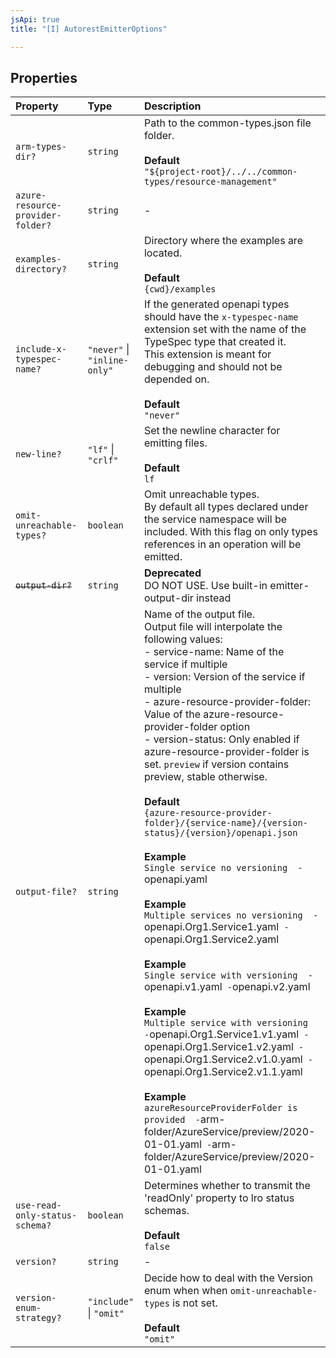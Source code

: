 ```yaml
---
jsApi: true
title: "[I] AutorestEmitterOptions"

---
```

## Properties

| Property | Type | Description |
| :------ | :------ | :------ |
| `arm-types-dir?` | `string` | Path to the common-types.json file folder.<br /><br />**Default**<br />` "${project-root}/../../common-types/resource-management" ` |
| `azure-resource-provider-folder?` | `string` | - |
| `examples-directory?` | `string` | Directory where the examples are located.<br /><br />**Default**<br />`{cwd}/examples` |
| `include-x-typespec-name?` | `"never"` \| `"inline-only"` | If the generated openapi types should have the `x-typespec-name` extension set with the name of the TypeSpec type that created it.<br />This extension is meant for debugging and should not be depended on.<br /><br />**Default**<br />` "never" ` |
| `new-line?` | `"lf"` \| `"crlf"` | Set the newline character for emitting files.<br /><br />**Default**<br />` lf ` |
| `omit-unreachable-types?` | `boolean` | Omit unreachable types.<br />By default all types declared under the service namespace will be included. With this flag on only types references in an operation will be emitted. |
| ~~`output-dir?`~~ | `string` | **Deprecated**<br />DO NOT USE. Use built-in emitter-output-dir instead |
| `output-file?` | `string` | Name of the output file.<br />Output file will interpolate the following values:<br /> - service-name: Name of the service if multiple<br /> - version: Version of the service if multiple<br /> - azure-resource-provider-folder: Value of the azure-resource-provider-folder option<br /> - version-status: Only enabled if azure-resource-provider-folder is set. `preview` if version contains preview, stable otherwise.<br /><br />**Default**<br />`{azure-resource-provider-folder}/{service-name}/{version-status}/{version}/openapi.json`<br /><br />**Example**<br />` Single service no versioning  - `openapi.yaml` `<br /><br />**Example**<br />` Multiple services no versioning  - `openapi.Org1.Service1.yaml`  - `openapi.Org1.Service2.yaml` `<br /><br />**Example**<br />` Single service with versioning  - `openapi.v1.yaml`  - `openapi.v2.yaml` `<br /><br />**Example**<br />` Multiple service with versioning  - `openapi.Org1.Service1.v1.yaml`  - `openapi.Org1.Service1.v2.yaml`  - `openapi.Org1.Service2.v1.0.yaml`  - `openapi.Org1.Service2.v1.1.yaml` `<br /><br />**Example**<br />` azureResourceProviderFolder is provided  - `arm-folder/AzureService/preview/2020-01-01.yaml`  - `arm-folder/AzureService/preview/2020-01-01.yaml` ` |
| `use-read-only-status-schema?` | `boolean` | Determines whether to transmit the 'readOnly' property to lro status schemas.<br /><br />**Default**<br />` false ` |
| `version?` | `string` | - |
| `version-enum-strategy?` | `"include"` \| `"omit"` | Decide how to deal with the Version enum when when `omit-unreachable-types` is not set.<br /><br />**Default**<br />` "omit" ` |
